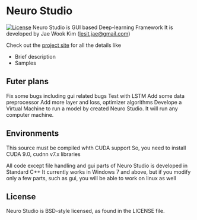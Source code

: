 # Neuro Studio
[![License](https://img.shields.io/badge/license-BSD-blue.svg)](LICENSE)
Neuro Studio is GUI based Deep-learning Framework
It is developed by Jae Wook Kim (lesit.jae@gmail.com)

Check out the [project site](http://www.ainhuman.com) for all the details like
- Brief description
- Samples

## Futer plans
Fix some bugs including gui related bugs
Test with LSTM
Add some data preprocessor
Add more layer and loss, optimizer algorithms
Develope a Virtual Machine to run a model by created Neuro Studio. It will run any computer machine.

## Environments
This source must be compiled whth CUDA support
So, you need to install CUDA 9.0, cudnn v7.x libraries

All code except file handling and gui parts of Neuro Studio is developed in Standard C++
It currently works in Windows 7 and above, but if you modify only a few parts, such as gui, you will be able to work on linux as well

## License
Neuro Studio is BSD-style licensed, as found in the LICENSE file.
